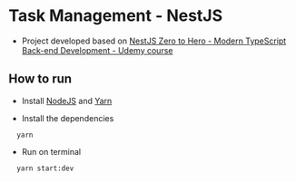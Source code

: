 # Task Management - NestJS

- Project developed based on [NestJS Zero to Hero - Modern TypeScript Back-end Development - Udemy course](https://www.udemy.com/course/nestjs-zero-to-hero/)

## How to run

- Install [NodeJS](https://nodejs.org/en/) and [Yarn](https://yarnpkg.com/)

- Install the dependencies

```
  yarn
```

- Run on terminal

```
  yarn start:dev
```
